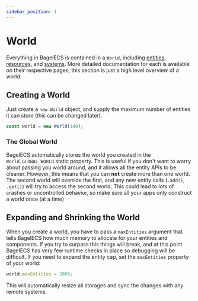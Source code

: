 ```yaml
---
sidebar_position: 1
---
```


# World

Everything in BagelECS is contained in a `World`, including [entities](./Entities.md), [resources](./Resources.md), and [systems](./Systems.md). More detailed documentation for each is available on their respective pages, this section is just a high level overview of a world.

## Creating a World

Just create a `new World` object, and supply the maximum number of entities it can store (this can be changed later).

```ts
const world = new World(100);
```

### The Global World

BagelECS automatically stores the world you created in the `World.GLOBAL_WORLD` static property. This is useful if you don't want to worry about passing you world around, and it allows all the entity APIs to be cleaner.
However, this means that you can **not** create more than one world. The second world will override the first, and any new entity calls (`.add()`, `.get()`) will try to access the second world. This could lead to lots of crashes or uncontrolled behavior, so make sure all your apps only construct a world once (at a time)

## Expanding and Shrinking the World

When you create a world, you have to pass a `maxEntities` argument that tells BagelECS how much memory to allocate for your entities and components. If you try to surpass this things will break, and at this point BagelECS has very few runtime checks in place so debugging will be difficult. If you need to expand the entity cap, set the `maxEntities` property of your world:

```ts
world.maxEntities = 2000;
```

This will automatically resize all storages and sync the changes with any remote systems.
